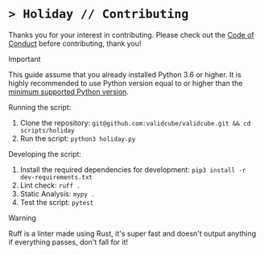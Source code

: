 # `> Holiday // Contributing`
Thanks you for your interest in contributing. Please check out the [Code of Conduct](CODE_OF_CONDUCT.md) before contributing, thank you!

> [!IMPORTANT]
> This guide assume that you already installed Python 3.6 or higher.
> It is highly recommended to use Python version equal to or higher than the [minimum supported Python version](https://www.python.org/downloads/).

Running the script:

1. Clone the repository: `git@github.com:validcube/validcube.git && cd scripts/holiday`
2. Run the script: `python3 holiday.py`

Developing the script:

1. Install the required dependencies for development: `pip3 install -r dev-requirements.txt`
2. Lint check: `ruff .`
3. Static Analysis: `mypy .`
4. Test the script: `pytest`

> [!WARNING]
> Ruff is a linter made using Rust, it's super fast and doesn't output anything if everything passes, don't fall for it!
